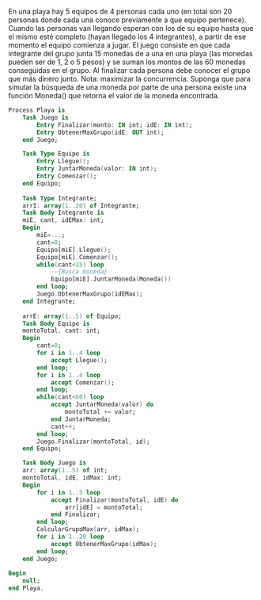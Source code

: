 En una playa hay 5 equipos de 4 personas cada uno (en total son 20 personas donde cada una conoce previamente a que equipo pertenece). Cuando las personas van llegando esperan con los de su equipo hasta que el mismo esté completo (hayan llegado los 4 integrantes), a partir de ese momento el equipo comienza a jugar. El juego consiste en que cada integrante del grupo junta 15 monedas de a una en una playa (las monedas pueden ser de 1, 2 o 5 pesos) y se suman los montos de las 60 monedas conseguidas en el grupo. Al finalizar cada persona debe conocer el grupo que más dinero junto.
    Nota: maximizar la concurrencia. Suponga que para simular la búsqueda de una moneda por parte de una persona existe una función Moneda() que retorna el valor de la moneda encontrada.

``` ada
Process Playa is
    Task Juego is
        Entry Finalizar(monto: IN int; idE: IN int);
        Entry ObtenerMaxGrupo(idE: OUT int);
    end Juego;

    Task Type Equipo is
        Entry Llegue();
        Entry JuntarMoneda(valor: IN int);
        Entry Comenzar();
    end Equipo;
    
    Task Type Integrante;
    arrI: array(1..20) of Integrante;
    Task Body Integrante is
    miE, cant, idEMax: int;
    Begin
        miE=...;
        cant=0;
        Equipo[miE].Llegue();
        Equipo[miE].Comenzar();
        while(cant<15) loop
            --{Busca moneda}
            Equipo[miE].JuntarMoneda(Moneda())
        end loop;
        Juego.ObtenerMaxGrupo(idEMax);
    end Integrante;
    
    arrE: array(1..5) of Equipo;
    Task Body Equipo is
    montoTotal, cant: int;
    Begin
        cant=0;
        for i in 1..4 loop
            accept Llegue();
        end loop;
        for i in 1..4 loop
            accept Comenzar();
        end loop;
        while(cant<60) loop
            accept JuntarMoneda(valor) do
                montoTotal += valor;
            end JuntarMoneda;
            cant++;
        end loop;
        Juego.Finalizar(montoTotal, id);
    end Equipo;

    Task Body Juego is
    arr: array(1..5) of int;
    montoTotal, idE, idMax: int;
    Begin
        for i in 1..5 loop
            accept Finalizar(montoTotal, idE) do
                arr[idE] = montoTotal;
            end Finalizar;
        end loop;
        CalcularGrupoMax(arr, idMax);
        for i in 1..20 loop
            accept ObtenerMaxGrupo(idMax);
        end loop;
    end Juego;
    
Begin
    null; 
end Playa.
```

